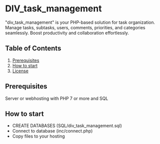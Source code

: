 # DIV_task_management
"div_task_management" is your PHP-based solution for task organization. Manage tasks, subtasks, users, comments, priorities, and categories seamlessly. Boost productivity and collaboration effortlessly.


## Table of Contents
1. [Prerequisites](#prerequisites)
2. [How to start](#how-to-start)
3. [License](#license)

## Prerequisites<!--#prerequisites-->
Server or webhosting with PHP 7 or more and SQL 


## How to start<!--#how-to-start-->
- CREATE  DATABASES (SQL/div_task_management.sql)
- Connect to database (inc/connect.php)
- Copy files to your hosting
